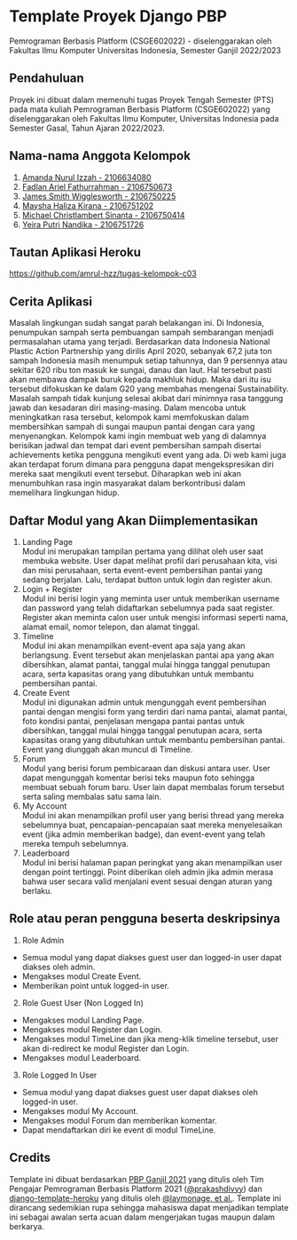 # Template Proyek Django PBP
Pemrograman Berbasis Platform (CSGE602022) - diselenggarakan oleh Fakultas Ilmu Komputer Universitas Indonesia, Semester Ganjil 2022/2023


## Pendahuluan
Proyek ini dibuat dalam memenuhi tugas Proyek Tengah Semester (PTS) pada mata kuliah Pemrograman Berbasis Platform (CSGE602022) yang diselenggarakan oleh Fakultas Ilmu Komputer, Universitas Indonesia pada Semester Gasal, Tahun Ajaran 2022/2023.

## Nama-nama Anggota Kelompok
1. [Amanda Nurul Izzah - 2106634080](https://github.com/amrul-hzz)
2. [Fadlan Ariel Fathurrahman - 2106750673](https://github.com/fadlanariel)
3. [James Smith Wigglesworth - 2106750225](https://github.com/jamessmith404)
4. [Maysha Haliza Kirana - 2106751202](https://github.com/mayshahaliza)
5. [Michael Christlambert Sinanta - 2106750414](https://github.com/michaelsinanta)
6. [Yeira Putri Nandika - 2106751726](https://github.com/yeiraputri)

## Tautan Aplikasi Heroku
https://github.com/amrul-hzz/tugas-kelompok-c03 

## Cerita Aplikasi
Masalah lingkungan sudah sangat parah belakangan ini. Di Indonesia, penumpukan sampah serta pembuangan sampah sembarangan menjadi permasalahan utama yang terjadi. Berdasarkan data Indonesia National Plastic Action Partnership yang dirilis April 2020, sebanyak 67,2 juta ton sampah Indonesia masih menumpuk setiap tahunnya, dan 9 persennya atau sekitar 620 ribu ton masuk ke sungai, danau dan laut. Hal tersebut pasti akan membawa dampak buruk kepada makhluk hidup. Maka dari itu isu tersebut difokuskan ke dalam G20 yang membahas mengenai Sustainability.<br>
Masalah sampah tidak kunjung selesai akibat dari minimnya rasa tanggung jawab dan kesadaran diri masing-masing. Dalam mencoba untuk meningkatkan rasa tersebut, kelompok kami memfokuskan dalam membersihkan sampah di sungai maupun pantai dengan cara yang menyenangkan. Kelompok kami ingin membuat web yang di dalamnya berisikan jadwal dan tempat dari event pembersihan sampah disertai achievements ketika pengguna mengikuti event yang ada. Di web kami juga akan terdapat forum dimana para pengguna dapat mengekspresikan diri mereka saat mengikuti event tersebut. Diharapkan web ini akan menumbuhkan rasa ingin masyarakat dalam berkontribusi dalam memelihara lingkungan hidup.

## Daftar Modul yang Akan Diimplementasikan
1. Landing Page\
Modul ini merupakan tampilan pertama yang dilihat oleh user saat membuka website. User dapat melihat profil dari perusahaan kita, visi dan misi perusahaan, serta event-event pembersihan pantai yang sedang berjalan. Lalu, terdapat button untuk login dan register akun.
2. Login + Register\
Modul ini berisi login yang meminta user untuk memberikan username dan password yang telah didaftarkan sebelumnya pada saat register. Register akan meminta calon user untuk mengisi informasi seperti nama, alamat email, nomor telepon, dan alamat tinggal.
3. Timeline\
Modul ini akan menampilkan event-event apa saja yang akan berlangsung. Event tersebut akan menjelaskan pantai apa yang akan dibersihkan, alamat pantai, tanggal mulai hingga tanggal penutupan acara, serta kapasitas orang yang dibutuhkan untuk membantu pembersihan pantai.
4. Create Event\
Modul ini digunakan admin untuk mengunggah event pembersihan pantai dengan mengisi form yang terdiri dari nama pantai, alamat pantai, foto kondisi pantai, penjelasan mengapa pantai pantas untuk dibersihkan, tanggal mulai hingga tanggal penutupan acara, serta kapasitas orang yang dibutuhkan untuk membantu pembersihan pantai. Event yang diunggah akan muncul di Timeline.
5. Forum\
Modul yang berisi forum pembicaraan dan diskusi antara user. User dapat mengunggah komentar berisi teks maupun foto sehingga membuat sebuah forum baru. User lain dapat membalas forum tersebut serta saling membalas satu sama lain. 
6. My Account\
Modul ini akan menampilkan profil user yang berisi thread yang mereka sebelumnya buat, pencapaian-pencapaian saat mereka menyelesaikan event (jika admin memberikan badge), dan event-event yang telah mereka tempuh sebelumnya.
7. Leaderboard\
Modul ini berisi halaman papan peringkat yang akan menampilkan user dengan point tertinggi. Point diberikan oleh admin jika admin merasa bahwa user secara valid menjalani event sesuai dengan aturan yang berlaku. 

## Role atau peran pengguna beserta deskripsinya
1. Role Admin
- Semua modul yang dapat diakses guest user dan logged-in user dapat diakses oleh admin.
- Mengakses modul Create Event.
- Memberikan point untuk logged-in user.
2. Role Guest User (Non Logged In)
- Mengakses modul Landing Page.
- Mengakses modul Register dan Login.
- Mengakses modul TimeLine dan jika meng-klik timeline tersebut, user akan di-redirect ke modul Register dan Login.
- Mengakses modul Leaderboard.
3. Role Logged In User
- Semua modul yang dapat diakses guest user dapat diakses oleh logged-in user.
- Mengakses modul My Account.
- Mengakses modul Forum dan memberikan komentar.
- Dapat mendaftarkan diri ke event di modul TimeLine.

## Credits

Template ini dibuat berdasarkan [PBP Ganjil 2021](https://gitlab.com/PBP-2021/pbp-lab) yang ditulis oleh Tim Pengajar Pemrograman Berbasis Platform 2021 ([@prakashdivyy](https://gitlab.com/prakashdivyy)) dan [django-template-heroku](https://github.com/laymonage/django-template-heroku) yang ditulis oleh [@laymonage, et al.](https://github.com/laymonage). Template ini dirancang sedemikian rupa sehingga mahasiswa dapat menjadikan template ini sebagai awalan serta acuan dalam mengerjakan tugas maupun dalam berkarya.
